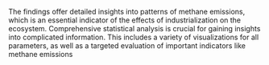 The findings offer detailed insights into patterns of methane emissions, which is an essential indicator of the effects of industrialization on the ecosystem. Comprehensive statistical analysis is crucial for gaining insights into complicated information. This includes a variety of visualizations for all parameters, as well as a targeted evaluation of important indicators like methane emissions
